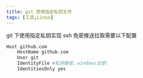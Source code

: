 ```yaml
---
title: git 使用指定私钥文件
tags: [工具,Linux]
---
```


git 下使用指定私钥实现 ssh 免密推送拉取需要以下配置
```bash
Host github.com
    HostName github.com
    User git
    IdentityFile #私钥路径，windows注意\
    IdentitiesOnly yes
```